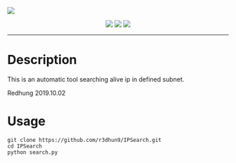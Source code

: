 ![](https://i.imgur.com/J2bfQcR.png)

<div align="center">
<a href="https://www.facebook.com/philip.chen.581"><img src="https://img.shields.io/badge/author-Redhung-green"></a>
<img src="https://img.shields.io/pypi/pyversions/pip">
<a href="https://twitter.com/r3dhun9"><img src="https://img.shields.io/twitter/url?style=social&url=https%3A%2F%2Ftwitter.com%2Fr3dhun9"></a>
</div>

---

# Description
This is an automatic tool searching alive ip in defined subnet.

Redhung 2019.10.02

# Usage
```git
git clone https://github.com/r3dhun9/IPSearch.git
cd IPSearch
python search.py
```
